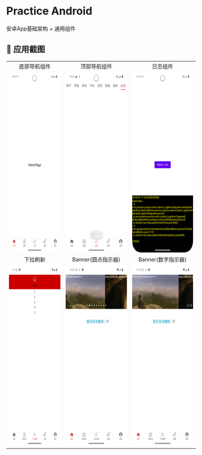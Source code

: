 # Practice Android 
安卓App基础架构 + 通用组件


## 📱 应用截图

<table>
<tr>
    <td align="center">底部导航组件</td>
    <td align="center">顶部导航组件</td>
    <td align="center">日志组件</td>
  </tr>
  <tr>
    <td><img src="screenshots/bottom_tabs.png" width=249 height=480></td>
    <td><img src="screenshots/top_tabs.png" width=249 height=480></td>
    <td><img src="screenshots/log_demo.png" width=249 height=480></td>
  </tr>
  
<tr>
    <td align="center">下拉刷新</td>
    <td align="center">Banner(圆点指示器)</td>
    <td align="center">Banner(数字指示器)</td>
  </tr>
<tr>
    <td><img src="screenshots/refresh_demo.png" width=249 height=480></td>
    <td><img src="screenshots/banner02.png" width=249 height=480></td>
    <td><img src="screenshots/banner01.png" width=249 height=480></td>
  </tr>
  
</table>